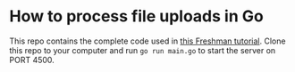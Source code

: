 # How to process file uploads in Go

This repo contains the complete code used in [this Freshman
tutorial](https://freshman.tech/file-upload-golang/). Clone this repo to your
computer and run `go run main.go` to start the server on PORT 4500.
